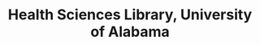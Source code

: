 ---
layout: repo
title: "Health Sciences Library, University of Alabama"
id: 11264
permalink: repos/11264/
---